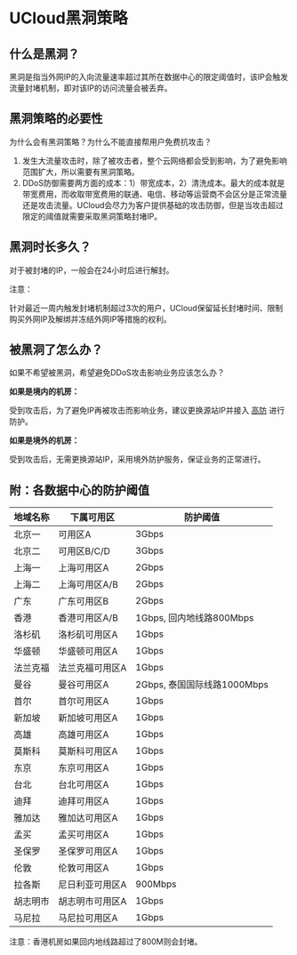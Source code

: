 

# UCloud黑洞策略

## 什么是黑洞？

黑洞是指当外网IP的入向流量速率超过其所在数据中心的限定阈值时，该IP会触发流量封堵机制，即对该IP的访问流量会被丢弃。

## 黑洞策略的必要性

为什么会有黑洞策略？为什么不能直接帮用户免费抗攻击？

1.  发生大流量攻击时，除了被攻击者，整个云网络都会受到影响，为了避免影响范围扩大，所以需要有黑洞策略。
2.  DDoS防御需要两方面的成本：1）带宽成本，2）清洗成本。最大的成本就是带宽费用，而收取带宽费用的联通、电信、移动等运营商不会区分是正常流量还是攻击流量。UCloud会尽力为客户提供基础的攻击防御，但是当攻击超过限定的阈值就需要采取黑洞策略封堵IP。

## 黑洞时长多久？

对于被封堵的IP，一般会在24小时后进行解封。

<wrap em>注意：

针对最近一周内触发封堵机制超过3次的用户，UCloud保留延长封堵时间、限制购买外网IP及解绑并冻结外网IP等措施的权利。</wrap>

## 被黑洞了怎么办？

如果不希望被黑洞，希望避免DDoS攻击影响业务应该怎么办？

**如果是境内的机房：**

受到攻击后，为了避免IP再被攻击而影响业务，建议更换源站IP并接入
[高防](/uantiddos/uads/README) 进行防护。

**如果是境外的机房：**

受到攻击后，无需更换源站IP，采用境外防护服务，保证业务的正常进行。

## 附：各数据中心的防护阈值

| 地域名称 | 下属可用区    | 防护阈值  |
| ---- | -------- | ----- |
| 北京一  | 可用区A     | 3Gbps |
| 北京二  | 可用区B/C/D | 3Gbps |
| 上海一  | 上海可用区A   | 2Gbps |
| 上海二  | 上海可用区A/B | 2Gbps |
| 广东   | 广东可用区B   | 2Gbps |
| 香港	| 香港可用区A/B |	1Gbps, 回内地线路800Mbps|
| 洛杉矶	| 洛杉矶可用区A |	1Gbps|
| 华盛顿	| 华盛顿可用区A |	1Gbps|
| 法兰克福|	法兰克福可用区A	|1Gbps|
| 曼谷	| 曼谷可用区A |	2Gbps, 泰国国际线路1000Mbps|
| 首尔	| 首尔可用区A |	1Gbps|
| 新加坡	| 新加坡可用区A | 1Gbps|
| 高雄	| 高雄可用区A |	1Gbps|
| 莫斯科	| 莫斯科可用区A |	1Gbps|
| 东京	| 东京可用区A |	1Gbps|
| 台北	| 台北可用区A |	1Gbps|
| 迪拜	| 迪拜可用区A |	1Gbps|
| 雅加达	| 雅加达可用区A |	1Gbps|
| 孟买	| 孟买可用区A |	1Gbps|
| 圣保罗	| 圣保罗可用区A |	1Gbps|
| 伦敦	| 伦敦可用区A|	1Gbps |
| 拉各斯	| 尼日利亚可用区A |	900Mbps|
| 胡志明市	| 胡志明市可用区A |	1Gbps|
| 马尼拉	| 马尼拉可用区A |	1Gbps |

<wrap em>注意：香港机房如果回内地线路超过了800M则会封堵。</wrap>
